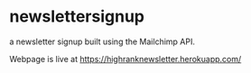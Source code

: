# newslettersignup
a newsletter signup built using the Mailchimp API. 

Webpage is live at https://highranknewsletter.herokuapp.com/
